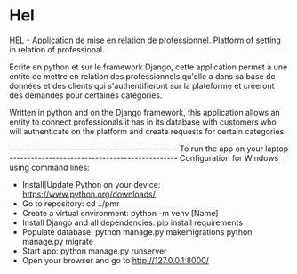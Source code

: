 # Hel
HEL - Application de mise en relation de professionnel. Platform of setting in relation of professional.

Écrite en python et sur le framework Django, cette application permet à une entité de mettre en relation des professionnels
qu'elle a dans sa base de données et des clients qui s'authentifieront sur la plateforme et créeront des demandes pour certaines catégories. 

Written in python and on the Django framework, this application allows an entity to connect professionals it has in its database 
with customers who will authenticate on the platform and create requests for certain categories.


----------------------------------------------- To run the app on your laptop -----------------------------------------------
Configuration for Windows using command lines:
- Install|Update Python on your device: https://www.python.org/downloads/
- Go to repository: cd ../pmr
- Create a virtual environment: python -m venv [Name]
- Install Django and all dependencies: pip install requirements
- Populate database: python manage.py makemigrations
                     python manage.py migrate
- Start app: python manage.py runserver
- Open your browser and go to http://127.0.0.1:8000/
